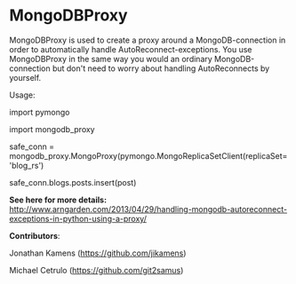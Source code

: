 MongoDBProxy
============

MongoDBProxy is used to create a proxy around a MongoDB-connection in order to automatically handle 
AutoReconnect-exceptions.
You use MongoDBProxy in the same way you would an ordinary MongoDB-connection but don't need to worry 
about handling AutoReconnects by yourself.

Usage:

import pymongo

import mongodb_proxy

safe_conn = mongodb_proxy.MongoProxy(pymongo.MongoReplicaSetClient(replicaSet='blog_rs')

safe_conn.blogs.posts.insert(post)

**See here for more details:**
http://www.arngarden.com/2013/04/29/handling-mongodb-autoreconnect-exceptions-in-python-using-a-proxy/


**Contributors**:

Jonathan Kamens (https://github.com/jikamens)

Michael Cetrulo (https://github.com/git2samus)

